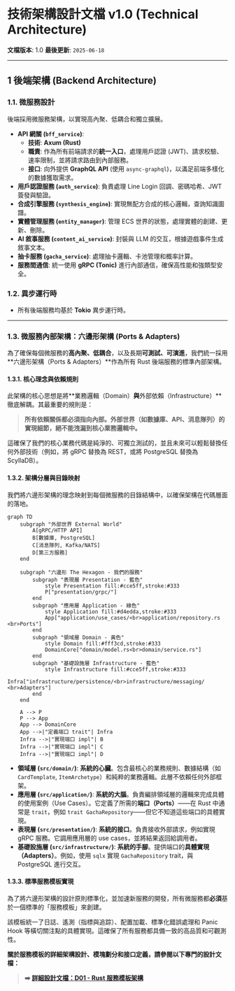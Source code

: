 # **技術架構設計文檔 v1.0 (Technical Architecture)**

**文檔版本**: 1.0
**最後更新**: `2025-06-18`

---

## **1 後端架構 (Backend Architecture)**

### **1.1. 微服務設計**

後端採用微服務架構，以實現高內聚、低耦合和獨立擴展。

- **API 網關 (`bff_service`)**:
  - **技術**: **Axum (Rust)**
  - **職責**: 作為所有前端請求的**統一入口**，處理用戶認證 (JWT)、請求校驗、速率限制，並將請求路由到內部服務。
  - **接口**: 向外提供 **GraphQL API** (使用 `async-graphql`)，以滿足前端多樣化的數據獲取需求。
- **用戶認證服務 (`auth_service`)**: 負責處理 Line Login 回調、密碼哈希、JWT 簽發與驗證。
- **合成引擎服務 (`synthesis_engine`)**: 實現無配方合成的核心邏輯，查詢知識圖譜。
- **實體管理服務 (`entity_manager`)**: 管理 ECS 世界的狀態，處理實體的創建、更新、刪除。
- **AI 敘事服務 (`content_ai_service`)**: 封裝與 LLM 的交互，根據遊戲事件生成敘事文本。
- **抽卡服務 (`gacha_service`)**: 處理抽卡邏輯、卡池管理和概率計算。
- **服務間通信**: 統一使用 **gRPC (Tonic)** 進行內部通信，確保高性能和強類型安全。

### **1.2. 異步運行時**

- 所有後端服務均基於 **Tokio** 異步運行時。

---

### **1.3. 微服務內部架構：六邊形架構 (Ports & Adapters)**

為了確保每個微服務的**高內聚、低耦合**，以及長期**可測試、可演進**，我們統一採用**六邊形架構（Ports & Adapters）**作為所有 Rust 後端服務的標準內部架構。

#### **1.3.1. 核心理念與依賴規則**

此架構的核心思想是將**業務邏輯（Domain）**與**外部依賴（Infrastructure）**徹底解耦。其最重要的規則是：

> **所有依賴關係都必須指向內部。外部世界（如數據庫、API、消息隊列）的實現細節，絕不能洩漏到核心業務邏輯中。**

這確保了我們的核心業務代碼是純淨的、可獨立測試的，並且未來可以輕鬆替換任何外部技術（例如，將 gRPC 替換為 REST，或將 PostgreSQL 替換為 ScyllaDB）。

#### **1.3.2. 架構分層與目錄映射**

我們將六邊形架構的理念映射到每個微服務的目錄結構中，以確保架構在代碼層面的落地。

```mermaid
graph TD
    subgraph "外部世界 External World"
        A[gRPC/HTTP API]
        B[數據庫, PostgreSQL]
        C[消息隊列, Kafka/NATS]
        D[第三方服務]
    end

    subgraph "六邊形 The Hexagon - 我們的服務"
        subgraph "表現層 Presentation - 藍色"
            style Presentation fill:#cce5ff,stroke:#333
            P["presentation/grpc/"]
        end
        subgraph "應用層 Application - 綠色"
            style Application fill:#d4edda,stroke:#333
            App["application/use_cases/<br>application/repository.rs <br>Ports"]
        end
        subgraph "領域層 Domain - 黃色"
            style Domain fill:#fff3cd,stroke:#333
            DomainCore["domain/model.rs<br>domain/service.rs"]
        end
        subgraph "基礎設施層 Infrastructure - 藍色"
            style Infrastructure fill:#cce5ff,stroke:#333
            Infra["infrastructure/persistence/<br>infrastructure/messaging/ <br>Adapters"]
        end
    end

    A --> P
    P --> App
    App --> DomainCore
    App -->|"定義端口 trait"| Infra
    Infra -->|"實現端口 impl"| B
    Infra -->|"實現端口 impl"| C
    Infra -->|"實現端口 impl"| D
```

- **領域層 (`src/domain/`)**: **系統的心臟**。包含最核心的業務規則、數據結構（如 `CardTemplate`, `ItemArchetype`）和純粹的業務邏輯。此層不依賴任何外部框架。
- **應用層 (`src/application/`)**: **系統的大腦**。負責編排領域層的邏輯來完成具體的使用案例（Use Cases）。它定義了所需的**端口（Ports）**——在 Rust 中通常是 `trait`，例如 `trait GachaRepository`——但它不知道這些端口的具體實現。
- **表現層 (`src/presentation/`)**: **系統的接口**。負責接收外部請求，例如實現 gRPC 服務。它調用應用層的 use cases，並將結果返回給調用者。
- **基礎設施層 (`src/infrastructure/`)**: **系統的手腳**。提供端口的**具體實現（Adapters）**。例如，使用 `sqlx` 實現 `GachaRepository` trait，與 PostgreSQL 進行交互。

#### **1.3.3. 標準服務模板實現**

為了將六邊形架構的設計原則標準化，並加速新服務的開發，所有微服務都**必須**基於一個標準的「服務模板」來創建。

該模板統一了日誌、遙測（指標與追踪）、配置加載、標準化錯誤處理和 Panic Hook 等橫切關注點的具體實現。這確保了所有服務都具備一致的高品質和可觀測性。

**關於服務模板的詳細架構設計、模塊劃分和接口定義，請參閱以下專門的設計文檔：**

> **➡️ [詳細設計文檔：D01 - Rust 服務模板架構](./designs/D01_rust_service_template.md)**
